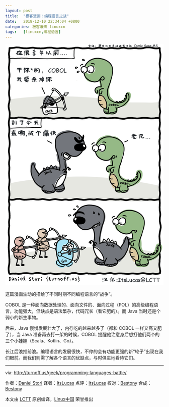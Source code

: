 ```yaml
---
layout: post
title:	"极客漫画：编程语言之战"
date:	2018-12-10 22:34:04 +0800 
categories:	极客漫画 linuxcn 
tags:	[linuxcn,编程语言]
---
```



![](/Asserts/Images/album/201812/10/223204lqq3zq5rhf44lqlo.png)


这篇漫画生动的描绘了不同时期不同编程语言的“战争”。


COBOL 是一种面向数据处理的、面向文件的、面向过程（POL）的高级编程语言，功能强大，但缺点是语法繁杂，代码冗长（看它肥的）。而 Java 当时还是个弱小的新生事物。


后来，Java 慢慢发展壮大了，内存吃的越来越多了（都和 COBOL 一样又高又肥了），当 Java 准备再去打一架的时候，COBOL 提醒他注意身后想打他们两个的三个小娃娃（Scala、Kotlin、Go）。


长江后浪推前浪。编程语言的发展很快，不停的会有功能更强的新“轮子”出现在我们眼前。而我们则需了解各个语言的优缺点，与时俱进地看待它们。




---


via: <http://turnoff.us/geek/programming-languages-battle/>


作者：[Daniel Stori](http://turnoff.us/about/) 译者：[ItsLucas](https://github.com/ItsLucas) 点评：[ItsLucas](https://github.com/ItsLucas) 校对：[Bestony](https://github.com/bestony) 合成：[Bestony](https://github.com/bestony)


本文由 [LCTT](https://github.com/LCTT/TranslateProject) 原创编译，[Linux中国](https://linux.cn/) 荣誉推出

